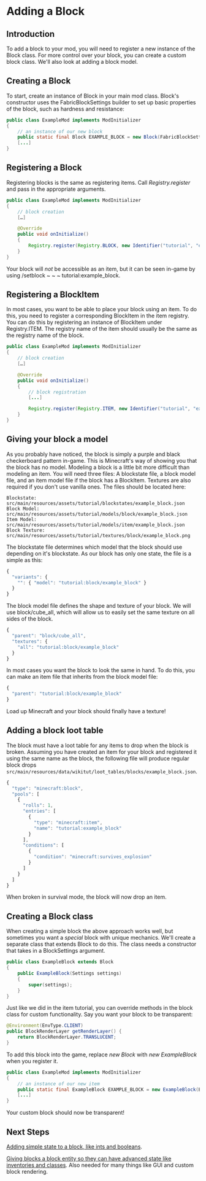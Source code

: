 # Adding a Block

## Introduction

To add a block to your mod, you will need to register a new instance of the Block class. For more control over your block, you can create a custom block class. We'll also look at adding a block model.

## Creating a Block

To start, create an instance of Block in your main mod class. Block's constructor uses the FabricBlockSettings builder to set up basic properties of the block, such as hardness and resistance:

```java
public class ExampleMod implements ModInitializer
{
    // an instance of our new block
    public static final Block EXAMPLE_BLOCK = new Block(FabricBlockSettings.of(Material.METAL).build());
    [...]
}
```

## Registering a Block

Registering blocks is the same as registering items. Call _Registry.register_ and pass in the appropriate arguments.

```java
public class ExampleMod implements ModInitializer
{
    // block creation
    […]

    @Override
    public void onInitialize()
    {
        Registry.register(Registry.BLOCK, new Identifier("tutorial", "example_block"), EXAMPLE_BLOCK);
    }
}
```

Your block will _not_ be accessible as an item, but it can be seen in-game by using /setblock ~ ~ ~ tutorial:example\_block.

## Registering a BlockItem

In most cases, you want to be able to place your block using an item. To do this, you need to register a corresponding BlockItem in the item registry. You can do this by registering an instance of BlockItem under Registry.ITEM. The registry name of the item should usually be the same as the registry name of the block.

```java
public class ExampleMod implements ModInitializer
{
    // block creation
    […]

    @Override
    public void onInitialize()
    {
        // block registration
        [...]

        Registry.register(Registry.ITEM, new Identifier("tutorial", "example_block"), new BlockItem(EXAMPLE_BLOCK, new Item.Settings().group(ItemGroup.MISC)));
    }
}
```

## Giving your block a model

As you probably have noticed, the block is simply a purple and black checkerboard pattern in-game. This is Minecraft's way of showing you that the block has no model. Modeling a block is a little bit more difficult than modeling an item. You will need three files: A blockstate file, a block model file, and an item model file if the block has a BlockItem. Textures are also required if you don't use vanilla ones. The files should be located here:

```text
Blockstate: src/main/resources/assets/tutorial/blockstates/example_block.json
Block Model: src/main/resources/assets/tutorial/models/block/example_block.json
Item Model: src/main/resources/assets/tutorial/models/item/example_block.json
Block Texture: src/main/resources/assets/tutorial/textures/block/example_block.png
```

The blockstate file determines which model that the block should use depending on it's blockstate. As our block has only one state, the file is a simple as this:

```javascript
{
  "variants": {
    "": { "model": "tutorial:block/example_block" }
  }
}
```

The block model file defines the shape and texture of your block. We will use block/cube\_all, which will allow us to easily set the same texture on all sides of the block.

```javascript
{
  "parent": "block/cube_all",
  "textures": {
    "all": "tutorial:block/example_block"
  }
}
```

In most cases you want the block to look the same in hand. To do this, you can make an item file that inherits from the block model file:

```javascript
{
  "parent": "tutorial:block/example_block"
}
```

Load up Minecraft and your block should finally have a texture!

## Adding a block loot table

The block must have a loot table for any items to drop when the block is broken. Assuming you have created an item for your block and registered it using the same name as the block, the following file will produce regular block drops `src/main/resources/data/wikitut/loot_tables/blocks/example_block.json`.

```javascript
{
  "type": "minecraft:block",
  "pools": [
    {
      "rolls": 1,
      "entries": [
        {
          "type": "minecraft:item",
          "name": "tutorial:example_block"
        }
      ],
      "conditions": [
        {
          "condition": "minecraft:survives_explosion"
        }
      ]
    }
  ]
}
```

When broken in survival mode, the block will now drop an item.

## Creating a Block class

When creating a simple block the above approach works well, but sometimes you want a _special_ block with unique mechanics. We'll create a separate class that extends Block to do this. The class needs a constructor that takes in a BlockSettings argument.

```java
public class ExampleBlock extends Block
{
    public ExampleBlock(Settings settings)
    {
        super(settings);
    }
}
```

Just like we did in the item tutorial, you can override methods in the block class for custom functionality. Say you want your block to be transparent:

```java
@Environment(EnvType.CLIENT)
public BlockRenderLayer getRenderLayer() {
    return BlockRenderLayer.TRANSLUCENT;
}
```

To add this block into the game, replace _new Block_ with _new ExampleBlock_ when you register it.

```java
public class ExampleMod implements ModInitializer
{
    // an instance of our new item
    public static final ExampleBlock EXAMPLE_BLOCK = new ExampleBlock(Block.Settings.of(Material.STONE));
    [...]
}
```

Your custom block should now be transparent!

## Next Steps

[Adding simple state to a block, like ints and booleans](https://github.com/natanfudge/fabric-docs/tree/fb92e6ab23f58adab5aea8a405e821d5669beb39/docs/Modding%20Tutorials/Modding%20Tutorials/Blocks%20and%20Block%20Entities/blockstate.md).

[Giving blocks a block entity so they can have advanced state like inventories and classes](https://github.com/natanfudge/fabric-docs/tree/fb92e6ab23f58adab5aea8a405e821d5669beb39/docs/Modding%20Tutorials/Modding%20Tutorials/Blocks%20and%20Block%20Entities/blockentity.md). Also needed for many things like GUI and custom block rendering.

